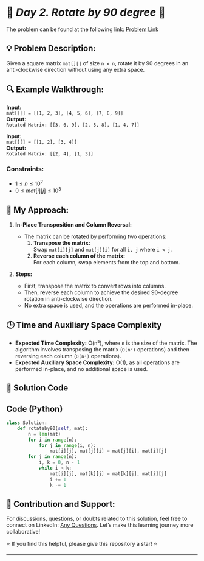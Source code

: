 
# 🚀 _Day 2. Rotate by 90 degree_ 🧠

The problem can be found at the following link: [Problem Link](https://www.geeksforgeeks.org/batch/gfg-160-problems/track/matrix-gfg-160/problem/rotate-by-90-degree-1587115621)

## 💡 **Problem Description:**

Given a square matrix `mat[][]` of size `n x n`, rotate it by 90 degrees in an anti-clockwise direction without using any extra space.

## 🔍 **Example Walkthrough:**

**Input:**  
`mat[][] = [[1, 2, 3], [4, 5, 6], [7, 8, 9]]`  
**Output:**  
`Rotated Matrix: [[3, 6, 9], [2, 5, 8], [1, 4, 7]]`

**Input:**  
`mat[][] = [[1, 2], [3, 4]]`  
**Output:**  
`Rotated Matrix: [[2, 4], [1, 3]]`

### Constraints:

- $`1 ≤ n ≤ 10^2`$
- $`0 ≤ mat[i][j] ≤ 10^3`$

## 🎯 **My Approach:**

1. **In-Place Transposition and Column Reversal:**

   - The matrix can be rotated by performing two operations:
     1. **Transpose the matrix:**  
        Swap `mat[i][j]` and `mat[j][i]` for all `i, j` where `i < j`.
     2. **Reverse each column of the matrix:**  
        For each column, swap elements from the top and bottom.

2. **Steps:**
   - First, transpose the matrix to convert rows into columns.
   - Then, reverse each column to achieve the desired 90-degree rotation in anti-clockwise direction.
   - No extra space is used, and the operations are performed in-place.

## 🕒 **Time and Auxiliary Space Complexity**

- **Expected Time Complexity:** O(n²), where `n` is the size of the matrix. The algorithm involves transposing the matrix (`O(n²)` operations) and then reversing each column (`O(n²)` operations).
- **Expected Auxiliary Space Complexity:** O(1), as all operations are performed in-place, and no additional space is used.

## 📝 **Solution Code**


## Code (Python)

```python
class Solution:
    def rotateby90(self, mat):
        n = len(mat)
        for i in range(n):
            for j in range(i, n):
                mat[i][j], mat[j][i] = mat[j][i], mat[i][j]
        for j in range(n):
            i, k = 0, n - 1
            while i < k:
                mat[i][j], mat[k][j] = mat[k][j], mat[i][j]
                i += 1
                k -= 1
```

## 🎯 **Contribution and Support:**

For discussions, questions, or doubts related to this solution, feel free to connect on LinkedIn: [Any Questions](https://www.linkedin.com/in/abhay-valand-4aa92723a/). Let’s make this learning journey more collaborative!

⭐ If you find this helpful, please give this repository a star! ⭐

---
